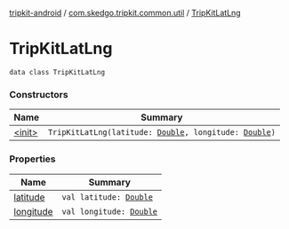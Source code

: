 [tripkit-android](../../index.md) / [com.skedgo.tripkit.common.util](../index.md) / [TripKitLatLng](./index.md)

# TripKitLatLng

`data class TripKitLatLng`

### Constructors

| Name | Summary |
|---|---|
| [&lt;init&gt;](-init-.md) | `TripKitLatLng(latitude: `[`Double`](https://kotlinlang.org/api/latest/jvm/stdlib/kotlin/-double/index.html)`, longitude: `[`Double`](https://kotlinlang.org/api/latest/jvm/stdlib/kotlin/-double/index.html)`)` |

### Properties

| Name | Summary |
|---|---|
| [latitude](latitude.md) | `val latitude: `[`Double`](https://kotlinlang.org/api/latest/jvm/stdlib/kotlin/-double/index.html) |
| [longitude](longitude.md) | `val longitude: `[`Double`](https://kotlinlang.org/api/latest/jvm/stdlib/kotlin/-double/index.html) |
